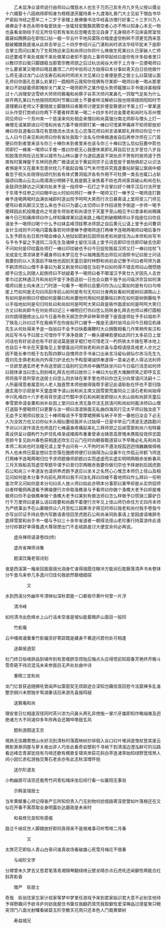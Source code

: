 <!-- { "loadSidebar": true } -->
　　乙未显净众请师说行由师曰山僧慈水人也生于万历己亥冬月九岁先父授以儒业十六婚娶十八因病痔即知身为梏桎遂厌腥持素十九渡海礼普门大士见岩下僧血书华严密起书经之愿年二十二岁于家楼上悬佛像书法华经喜访僧行好事二十三岁兴万人缘佛会于本邑永明寺每爱趺坐一坐辄轻安飘飘若腾空者心亦不怖以知身心本无一物也喜看金刚经于应无所住句若有省处后忽睡去忽见自身了无身相亦不见床衾房室信寤寐如腾腾自在即信口拈一偈一华五叶平地风雷陈仓暗度虚空粉碎不须更觅西来意敲破髑髅我是谁从此弃去举业二十四岁参绍兴云门湛和尚时讲法华经毕犹未下座即合掌立而问曰某为了生死特远来见和尚师曰你将什么唤做生死某曰久已家破人亡师曰还要戒不来处戒做不来处做某曰者却不是向上事师举起经曰是你有许多般者里只以教印宗曰我只脚跟稳当那管宗教师颔之后过杭访闻谷大师于上方寺一见便喝师曰什么要紧某又喝师曰喝且置须二六时中验将过方始得曰本分事如青天白日验他做什么师无语过龙门山访宝寿石和尚时师闭关次见某曰立者便是质之居士么曰莫错认面孔师曰你面孔在甚么处某打一圆相师云我知你伎俩有尽某即一喝师曰者一喝从那里来曰不妨疑着师即掩却关门某又一喝师即开之某作低头势师辄赠以手书偈诗甚相得过十八涧理安访雪峤大师师同箬庵和尚蔡子谷茶次师问某鼻孔一窍取气足矣为什么排开两孔某曰为他按阴阳知时节箬曰居士不要者样注解峤曰我也晓得按阴阳知时节道理箬曰老师父不要随居士脚跟转曰者箬师讨便宜折便宜箬便对予案上打一掌某遂以头作受打势峤曰你两下不要者样弄某一喝二十四岁冬时访金栗老和尚时与苏州僧同见师曰一个苏州来一个慈溪来何处相会来僧曰和尚莫强分南北师即与僧头上打一棒僧无语某即进曰可惜和尚省力事不做师即打某一棒曰可惜某甲痛痒不知师即放却棒曰你且道看曰落花有意随流水流水无心恋落花师曰闲言语某即礼拜师曰你见个什么人曰今日亲见和尚师曰你有省处我取个法名与你唤做通省自后再参次师在三门首便曰你到者里来该与你三十棒你未到者里来也该与你三十棒曰恁么恰似狂鹿中箭也师即打一棒某一喝师以手推一推曰你若无心我便休某即礼拜自后廿五岁至廿八岁自知脱落世网任讥任笑以城市为山林以妻子为道侣遇哀不哭处庆不贺有时居师道于西席有时寓禅屋于东林同邑费广微请说法于黄岩同宗子云请登座于普阤俱却之以识法者惧是年又在嘉禾忽患伏枕几不能起自悔习气未尽悟非究竟遂重拈斩猫公案病中细看忽于梳头处晓得拈颂代别各有体式曹洞临济各有作用不可杜撰一类去也辄口占斩猫颂曰南山云北山雨滴滴分明狮子乳我是鹅王亲拣着不妨也弄闲家具破山和尚在杭金鼓洞住静访之问某何处来予竖一指师举一石打之予合掌曰好个辣手汉后付法开堂于东塔予往参之问曰眼中出火时如何师打一棒予一喝师又打一棒予又一喝师连打数棒予连喝两喝时血满衣裓即时逐出院予呵呵大笑而行次日募斋请上堂将至三门师见便骂曰者风颠汉又恁么来也予曰只为婆心太切师以手作招进势予倒退一步师一喝予便拜因此机投赠虚舟之号是冬师翁老和尚请住于天童予至山相见予曰昔承和尚赐痛棒今日已知痛痒师曰作么样知痛痒某曰适来路上梅花刺破眼睛师以手指座位曰你且请坐予一喝师曰喝个什么予曰钵盂峰顶挂寒冰师颔之自后黄元公请上堂予出问曹洞金针玉线则不问电闪雷轰事若何师便棒予便喝师连打两棒予连喝两喝师曰喝后事作么生予顾左右日若作喝会棒会入地狱如箭射后因师翁老和尚欲往沩山本师和尚写书与予令予留之予遂同二冯先生及诸绅士留住冯请上堂予问去即印住住即印破去住即不问如何是印纹露处师打一棒曰印纹破也予曰今日捉败贩盐汉师又打一棒曰拄杖飞龙成变化清凉钵里不藏身师曰未梦见在予以袖掩面而出师后对涵照书记曰居士问话我要刻的以人天面前不昧他也因刻天童旧录时林野和尚初会记寮予问曰者阿师为甚不剃须师曰山僧不多事曰为甚又剃发师曰错在当初予曰如何得不错去师曰山僧惯随顺予曰恁么则随人起倒师曰不妨疑着予一喝师曰者不唧溜汉予笑廿九岁因先人去世孝巾过武林遇汉月和尚初开堂于净慈适初一日也会众数千独予出问临济宗旨如何演唱师曰居士向未进三门时道一句看予一喝师曰且要问你沩山公案如何是有句曰鸟啼崖上竹如何是无句曰风刮寺前山如何是有句无句曰分身两处看如何是树曰湖南山上有如何是树倒曰仔细如何是藤曰和尚要他何用如何是藤枯曰刺在如何是树倒藤枯予以手指地如何是句归何处曰和尚如何是呵呵大笑曰政是铁作面皮如何是呵呵大笑归方丈曰和尚即今在何处师曰记三十棒明日打你曰恁么则转身礼拜去也师以拂打圆相曰你跳得圈缋出么曰今日虽布弥天纲怎奈伊非种草师便下座首座师扯予手曰祖祢不了殃及儿孙曰过不在我祸不在你座拟开口被予一推座无语时翁鸿业问今日相见机缘先生从何处得来予竖一指翁曰不会予曰快着痛鞭时大众拥簇相看几作笑柄传矣汉和尚后写书与予曰居士可惜你干干净净竟做了一橛头硬禅若便如此同行太多前日上堂问话也有好说话也有不好说话莫是狼牙棍打地可惜老汉一杓热铁太半拨在寒冰地上也自后十年长在天童每见上堂便喜出问师翁老和尚亦喜与盘桓请授具戒老人亦允之因不能长奉巾瓶于左右陈四罪以自愧师亦手书亲口出亲言冯留仙邺仙尔赤冯先生九霞刘先生俱老和尚内外得力护法也为予构室竭诚供奉遂得一意亲近老人得沾法利师一旦欲至通玄终老予舟送至姚江临别时见师舟中巍然趺坐问曰今日临行消息如何师曰觌体承当曰恁么则别峰礼拜去也师曰放你三十棒曰大似恩大难酬师笑之即呼玄玄师将我平昔所穿衣送居士曰恁么则衣钵在某手里也师曰你岂无分向曾请问法嗣十二人所最得意者属意何人老人独首赞本师他做得我帮手密记此语耿耿在怀也不意归隐通玄竟尔示寂是年天童虚席予请山翁和尚主席又因雪窦荒废同众三请石老和尚始得中兴乳峰四十六岁老母背世遂过竹瓢中求石和尚剃发即授以大衣山翁和尚辞天童后奉雪窦命请金粟和尚补处因上堂问曰水清无鱼尽法无民请问和尚如何裁决师曰山僧打退鼓予便喝师打曰更要与汝一顿曰凛凛铁面无私曲四海风行见太平师曰独汝皮下无血予又喝师曰放汝三十棒师每说予不曾摩裙擦裤与衲子辛苦一番他日汝会下必无人为汝效力也又曰你似木头相似要经我斧头过始得一日室中举云门清波无透路勘问予对以兴波作浪去也师连打七棒遍身疼痛起来礼三拜师颔之后闻雪窦和尚六旬特募斋设供呈以偈构竹为庐住乳峰渐成楼阁布重重曾承冶铸恩高厚愧未携瓶役效供忠国苍颜今复见赵州春色获相逢还欣生日云门在时向朝昏觐道容以予早晚必礼先和尚及本师二和尚也时法幢兄请上堂予出问有一人不拘时尚不遵法规孤迥迥悄巍巍做得格外人也未师日莫妄想曰怎奈落在圈缋师便打曰骑得沩山没鼻牛化作孤云伴鹤飞师连打两棒予连喝两喝归位予求师题像师即题曰实而虚虚而实虚实明明两眼赤坐断春风三月天铁船高驾虚空窄题毕谓予曰昔归宗两眼赤我要你做归宗也予拜谢别后因虎跑石公和尚三十年道友也请供养虎跑予遂应以坐关之名然心心惟念本师仍上径山及相见问如何是本分事予向前礼拜师曰我不问汝礼拜曰四棱不着地师曰作么拜曰一任明鉴次早又问如何是本分句曰杀人放火师曰如此亦明本分事耶曰某甲却是从实供招师曰者样儱侗再道看予拂袖便行次命取渔樵录与予看师曰你做个渔樵大老予曰却是难做师曰你不会做樵单做个渔樵大老予曰某别有做法师曰怎么样做予曰惯骑三脚驴日行千万里师曰是甚么话曰政要和尚觑不着便行次年又上径山师仍命住方丈四月本师为严统事出予在山募粮供众八月至松江超果寺才拜见时师曰我老和尚付我手卷我今亦写出印证手持此卷内写数语表信回至虎跑石公和尚亲同执事请上堂因虔请难辞冬底拜雪窦和尚手书一偈与予曰三十余年省道者一朝得法径山老珍重行持莫浪传此语分付却甚好幸得蚤遇大尊宿使出门不走岐路是讨大便宜余何必再说。

　　虚舟禅师语录卷四(终)

　　虚舟省禅师诗集

　　题溪饮庵老宿诗刻

谁是西溪第一庵泉回面面镜光涵身忙谁得烟霞住眼冷方能涧石耽磬落清声书未卷钵分午食鸟来参几多逸兴归佳句我欲然藜细细探

　　　　　又

水到西溪分外幽年年清映似深秋君能一口都吞尽黄叶何曾一片浮

　　清冷峰

如何清冷出危峰水上山行话未空谁是坡仙能着眼庐山面目一般同

　　竹影庵

云中楼阁谩重重竹影偏贪好寄踪既是藏身不著迹问君何处可相逢

　　送粲侯道契

杜门终日俗缘辞品到堪传别有思噬脐空烦贻后悔点头应得悟前知窥春芳艳终开晚斗雪奇葩不待迟混沌未来参面目无声处处曲中诗

　　重晤三宜和尚

龙门忆昔获追随狮吼曾闻声似雷密契无烦踪迹合深知岂藉信音回悲今法窟禅多乱谁整宗纲兴未颓独步鸳湖重话旧来游先喜报鸣槌

　　送箬庵和尚

理安昔日忆相逢双径同时茶兴浓为问鼻头两孔异傍施一掌爪牙雄即知作略端难及迥绝诸方大不同渴仰多年欣再会还期啐啄鼓玄风

　　题秋游图送玉京

境熟无佳趣寄想山水好况到清秋时落霞映树抄徘徊入谷口红叶堆涧道曳杖登其崖云微影渺渺洞屋与萝关凿出非人巧坐此看奇岩壁削千寻峭下到清溪边澄泓鲜可钓沿路看远峰峦青翠犹绕有鸟啼还歇有樵歌复啸夹岸荻花斜白苹连渚草始知绿野宽怪煞人间小因忆赤松游独交黄石老余亦有此志秋深增怀抱

　　送尔阶道友

小构幽居可话空还栽秀竹间青松绳床坐后经行看一似襄阳无事翁

　　示韩圣瑞居士

当年黄檗重心师记得香严忘所知但贵入门无别物何妨借路寄深思譬如叶落根还在又似花开春不离荐取全身明露处达磨政是未来时

　　和易修兄良知有感偈

路泣千岐叹世人脚跟放好即同真得来不是艰难事可听莺啼二月春

　　　　　又

太煞茫茫即俗人青山白骨问谁真收场看破雄心死雪月梅花不借春

　　与闻阶文学

分襟曾未久梦去又思君笔落青湘锦琴翻绿绮云壁龙晴亦点石虎吼还闻僻性两能合红斜弄影昏

　　赠严　轹居士

奇哉　轹翁住家忘家计视家等梦中梦里任游戏予来到君家始识君大意不必别言他待予得野趣问予欲寻庐何妨我屋住书箧任我翻药笼凭我取僻性爱深禅品过德星聚只眼突顶门八面光射曙看破碧玉阶空散天花雨只还本色人门栽黄檗树

　　寿益城兄

